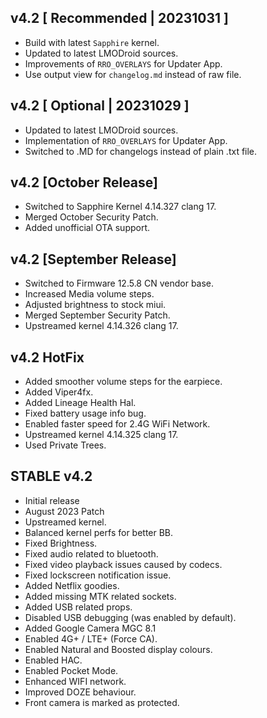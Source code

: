 ## v4.2 [ Recommended | 20231031 ]
- Build with latest `Sapphire` kernel.
- Updated to latest LMODroid sources.
- Improvements of `RRO_OVERLAYS` for Updater App.
- Use output view for `changelog.md` instead of raw file.

## v4.2 [ Optional | 20231029 ]
- Updated to latest LMODroid sources.
- Implementation of `RRO_OVERLAYS` for Updater App.
- Switched to .MD for changelogs instead of plain .txt file.

## v4.2 [October Release]
- Switched to Sapphire Kernel 4.14.327 clang 17.
- Merged October Security Patch.
- Added unofficial OTA support.

## v4.2 [September Release]
- Switched to Firmware 12.5.8 CN vendor base.
- Increased Media volume steps.
- Adjusted brightness to stock miui.
- Merged September Security Patch.
- Upstreamed kernel 4.14.326 clang 17.

## v4.2 HotFix
- Added smoother volume steps for the earpiece.
- Added Viper4fx.
- Added Lineage Health Hal.
- Fixed battery usage info bug.
- Enabled faster speed for 2.4G WiFi Network.
- Upstreamed kernel 4.14.325 clang 17.
- Used Private Trees.

## **STABLE v4.2**
- Initial release
- August 2023 Patch
- Upstreamed kernel.
- Balanced kernel perfs for better BB.
- Fixed Brightness.
- Fixed audio related to bluetooth.
- Fixed video playback issues caused by codecs.
- Fixed lockscreen notification issue.
- Added Netflix goodies.
- Added missing MTK related sockets.
- Added USB related props.
- Disabled USB debugging (was enabled by default).
- Added Google Camera MGC 8.1
- Enabled 4G+ / LTE+ (Force CA).
- Enabled Natural and Boosted display colours.
- Enabled HAC.
- Enabled Pocket Mode.
- Enhanced WIFI network.
- Improved DOZE behaviour.
- Front camera is marked as protected.

